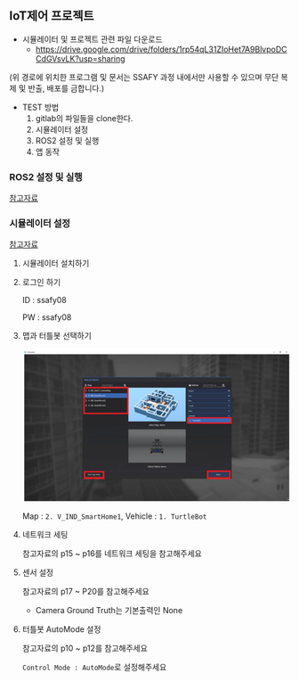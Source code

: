 ## IoT제어 프로젝트

* 시뮬레이터 및 프로젝트 관련 파일 다운로드
  - https://drive.google.com/drive/folders/1rp54qL31ZIoHet7A9BlvpoDCCdGVsvLK?usp=sharing

(위 경로에 위치한 프로그램 및 문서는 SSAFY 과정 내에서만 사용할 수 있으며 무단 복제 및 반출, 배포를 금합니다.)



- TEST 방법
  1. gitlab의 파일들을 clone한다.
  2. 시뮬레이터 설정
  3. ROS2 설정 및 실행
  4. 앱 동작



### ROS2 설정 및 실행

[참고자료]()

### 시뮬레이터 설정

[참고자료](https://lab.ssafy.com/s05-iot-ctrl/S05P21D201/-/blob/sh/README/SSAFY%20%EC%8B%9C%EB%AE%AC%EB%A0%88%EC%9D%B4%ED%84%B0%20%EB%A9%94%EB%89%B4%EC%96%BCv5.pdf)

1. 시뮬레이터 설치하기

2. 로그인 하기

   ID : ssafy08

   PW : ssafy08

3. 맵과 터틀봇 선택하기

   ![image-20211004195650793](README.assets/image-20211004195650793.png)

   Map : `2. V_IND_SmartHome1`, Vehicle : `1. TurtleBot`

4. 네트워크 세팅

   참고자료의 p15 ~ p16를 네트워크 세팅을 참고해주세요



5. 센서 설정

   참고자료의 p17 ~ P20를 참고해주세요

   - Camera Ground Truth는 기본출력인 None



6. 터틀봇 AutoMode 설정

   참고자료의 p10 ~ p12를 참고해주세요

   `Control Mode : AutoMode`로 설정해주세요







